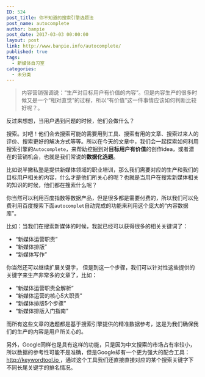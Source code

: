 ```yaml
---
ID: 524
post_title: 你不知道的搜索引擎选题法
post_name: autocomplete
author: banpie
post_date: 2017-03-03 00:00:00
layout: post
link: http://www.banpie.info/autocomplete/
published: true
tags:
  - 新媒体自习室
categories:
  - 未分类
---
```

> 内容营销强调说：“生产对目标用户有价值的内容”。但是内容生产的很多时候又是一个“相对直觉”的过程，所以“有价值”这一件事情应该如何判断比较好呢？。

反过来想想，当用户遇到问题的时候，他们会做什么？

搜索。对吧！他们会去搜索可能的需要用到工具、搜索有用的文章、搜索过来人的评价、搜索更好的解决方式等等。所以在今天的文章中，我们会一起探索如何利用搜索引擎的`Autocomplete`，来帮助挖掘到对**目标用户有价值**的创作idea，或者潜在的营销机会，也就是我们常说的**数据化选题**。

比如说半撇私塾是提供新媒体领域的职业培训，那么我们需要对应的生产和我们的目标用户相关的内容，什么才是他们所关心的呢？也就是当用户在搜索新媒体相关的知识的时候，他们都在搜索什么呢？

你当然可以利用百度指数等数据产品，但是很多都是需要付费的，所以我们可以免费利用百度搜索下面`autocomplet`自动完成的功能来利用这个庞大的“内容数据库”。

比如：当我们在搜索新媒体的时候，我就已经可以获得很多的相关关键词了：

*   “新媒体运营职责”
*   “新媒体排版”
*   “新媒体写作”

你当然还可以继续扩展关键字， 但是到这一个步骤，我们可以针对性这些提供的关键字来生产非常多的文章了，比如：

*   “新媒体运营职责全解析”
*   “新媒体运营的核心5大职责”
*   “新媒体排版5个步骤”
*   “新媒体排版入门指南”

而所有这些文章的选题都是基于搜索引擎提供的精准数据参考，这是为我们确保我们的生产的内容是用户所关心的。

另外，Google同样也是具有这样的功能，只是因为中文搜索的市场占有率较小，所以数据的参考性可能不是准确，但是Google却有一个更为强大的配合工具：[http://keywordtool.io ][1]，通过这个工具我们还直接直接对应的某个搜索关键字下不同长尾关键字的排名情况。

 [1]: http://keywordtool.io/search/google/us/zh-cn/%25e6%2596%25b0%25e5%25aa%2592%25e4%25bd%2593/x6gWtaUmAQ5hn4W%252Bfff4D1A8tgUKCy6eBigZpA8Mt1vpZ1XndjdgtDDHHJq2C4D2pH5iIrRNNXrqPMkvOn3ivEa12SJoJscKir2lSvTZBhPF%252FoFGjWREDgBBVzO%252BZFm0G6uk3Tpy47aqSVLaYuh08gQ7ktw2JBitIxdpRdXg23uFY0wHnVD3D0zc7qVHS69ZywTHS02%252FIEvkDqIBxEc7Fg%253D%253D